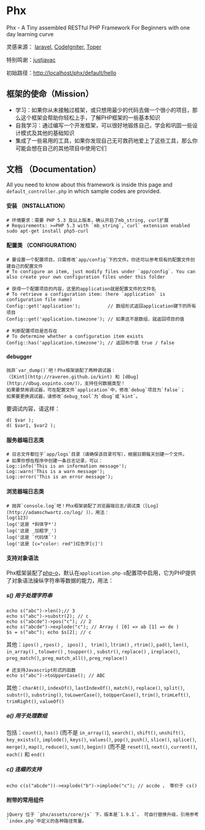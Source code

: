 Phx
===

Phx - A Tiny assembled  RESTful PHP Framework For Beginners with one day learning curve

灵感来源：
[laravel](http://laravel.com/),
[CodeIgniter](http://ellislab.com/codeigniter),
[Toper](http://my.oschina.net/mingtingling/blog?catalog=263852)

特别鸣谢：[justjavac](http://justjavac.com)

初始路径：<http://localhost/phx/default/hello>

## 框架的使命（Mission）
- 学习：如果你从未接触过框架，或只想用最少的代码去做一个很小的项目，那么这个框架会帮助你轻松上手，了解PHP框架的一些基本知识
- 自我学习：通过编写一个开发框架，可以很好地锻炼自己，学会和巩固一些设计模式及其他的基础知识
- 集成了一些易用的工具，如果你发现自己无可救药地爱上了这些工具，那么你可能会想在自己的其他项目中使用它们

<!--
## TODO
- 参考博客里的优秀代码和知识点，用在框架上
- 下一步要做的是实现rest，还是模板引擎？还是不要用模板引擎？
- 下一步数据库层,orm和dao,ar的实现怎么做？ 装配？
- 下一步先做什么？
- 不提供前端框架？
- 文件操作类、加密类、邮件类等
- 完全遵循 PSR-2 编码规范
- 默认主页：安装成功的首页显示凤凰的字符图，它说"成功安装了，删掉我，开始写代码"之类的话

## 设计导向（只是导向，不一定完美实现了）
- 约定优于配置原则
- KISS原则（极简主义）
- 灵活性/非灵活性的权衡
- 优秀的代码书写体验，借鉴laravel的语义性，方法的操纵和参数让人直接明白它要做的意思
- 优质的代码和架构
- 优秀的代码易读性
-->

## 文档 （Documentation）

All you need to know about this framework is inside this page and `default_controller.php` in which sample codes are provided.

#### 安装 （INSTALLATION）

    # 环境要求：需要 PHP 5.3 及以上版本，确认开启了mb_string, curl扩展
    # Requirements: >=PHP 5.3 with `mb_string`,`curl` extension enabled
    sudo apt-get install php5-curl

<!--
首先：
    php composer.phar install
-->

#### 配置类 （CONFIGURATION）
    # 要设置一个配置项目，只需修改`app/config`下的文件。你还可以参考现有的配置文件创建自己的配置文件
    # To configure an item, just modify files under `app/config`. You can also create your own configuration files under this folder

    # 获得一个配置项目的内容，这里的application就是配置文件的文件名
    # To retrieve a configuration item: (here `application` is configuration file name)
    Config::get('application');          // 数组形式返回application键下的所有项目
    Config::get('application.timezone'); // 如果这不是数组，就返回项目的值

    # 判断配置项目是否存在
    # To determine whether a configuration item exists
    Config::has('application.timezone'); // 返回布尔值 true / false

#### debugger
    抛弃`var_dump()`吧！Phx框架装配了两种调试器：
    （[Kint](http://raveren.github.io/kint) 和 [dBug](http://dbug.ospinto.com/)），支持任何数据类型！
    如果要禁用调试器，可在配置文件`application`中，修改`debug`项目为`false`；
    如果要更换调试器，请修改`debug_tool`为`dbug`或`kint`。

要调试内容，请这样：

    d( $var );
    d( $var1, $var2 );

<!--
#### Kint （需开启 mb_string）
    d( $var );

    // 同 d( $var ); die;
    dd( $var );

    d( $var1, $var2 );

    // 禁用输出
    Kint::enabled(false);

#### dBug
    new dBug(get_defined_vars());

    $constants = get_defined_constants(true);
    new dBug($constants['user']);
-->

#### 服务器端日志类
    # 日志文件都位于`app/logs`目录（请确保该目录可写），根据日期每天创建一个文件。
    # 如果你想在程序中创建一条日志记录，可以：
    Log::info('This is an information message');
    Log::warn('This is a warn message');
    Log::error('This is an error message');

#### 浏览器端日志类
    # 抛弃`console.log`吧！Phx框架装配了浏览器端日志/调试类（[Log](http://adamschwartz.co/log/ )），用法：
    log(123)
    log('这是 *斜体字*')
    log('这是 _加粗字_')
    log('这是 `代码体`')
    log('这是 [c="color: red"]红色字[c]')

#### 支持对象语法
Phx框架装配了[php-o](https://github.com/jsebrech/php-o)，默认在`application.php-o`配置项中启用，它为PHP提供了对象语法操纵字符串等数据的能力，用法：

##### s() 用于处理字符串
    echo s("abc")->len();// 3
    echo s("abc")->substr(2); // c
    echo s("abcde")->pos("c"); // 2
    echo s("abcde")->explode("c"); // Array ( [0] => ab [1] => de )
    $s = s("abc"); echo $s[2]; // c

其他：`ipos()` , `rpos()` , ` ipos()` , ` trim()`, `ltrim()` , `rtrim()`, `pad()`, `len()`, `in_array()`
, `tolower()` , `toupper()` , `substr()`, `replace()` , `ireplace()`, `preg_match()`, `preg_match_all()`, `preg_replace()`

    # 还支持Javascript形式的函数
    echo s("abc")->toUpperCase(); // ABC

其他：`charAt()`, `indexOf()`, `lastIndexOf()`, `match()`, `replace()`, `split()`, `substr()`, `substring()`, `toLowerCase()`, `toUpperCase()`, `trim()`, `trimLeft()`, `trimRight()`, `valueOf()`

##### a() 用于处理数组
包括：`count()`, `has()` (而不是 `in_array()`), `search()`, `shift()`, `unshift()`, `key_exists()`, `implode()`, `keys()`, `values()`, `pop()`, `push()`, `slice()`, `splice()`, `merge()`, `map()`, `reduce()`, `sum()`, `begin()` (而不是 `reset()`), `next()`, `current()`, `each()` 和 `end()`

##### c() 连缀的支持
    echo c(s("abcde"))->explode("b")->implode("c"); // accde ， 等价于 cs()


#### 附带的常用组件
    jQuery 位于 `phx/assets/core/js` 下，版本是`1.9.1`， 可自行替换升级，引用参考`index.php`中定义的各种路径常量。


